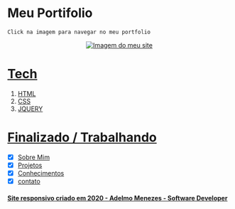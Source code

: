 # Meu Portifolio
 ``` Click na imagem para navegar no meu portfolio ```
<p align="center">
  <a href="https://adelmo.vercel.app">
  <img src="img-portfolio.png" title="Imagem do meu site">
</p>
 
# Tech
1. HTML
2. CSS
3. JQUERY

# Finalizado / Trabalhando

- [x] Sobre Mim
- [x] Projetos
- [x] Conhecimentos
- [x] contato 

#### Site responsivo criado em 2020 - Adelmo Menezes - Software Developer
